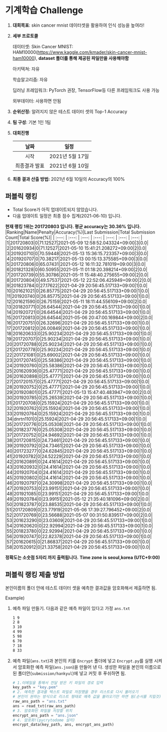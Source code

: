 # **기계학습 Challenge**
1. **대회목표**: skin cancer mnist 데이터셋을 활용하여 인식 성능을 높여라!

2. **세부 프로토콜**

   데이터셋: Skin Cancer MNIST: HAM10000(https://www.kaggle.com/kmader/skin-cancer-mnist-ham10000), 
           **dataset 폴더를 통해 제공된 파일만을 사용해야함**

   아키텍쳐: 자유

   학습알고리즘: 자유

   딥러닝 프레임워크: PyTorch 권장, TensorFlow등 다른 프레임워크도 사용 가능

   외부데이터: 사용하면 안됨

3. **순위산정:** 알려지지 않은 테스트 데이터 셋의 Top-1 Accuracy

4. **팀 구성**: 기본 1인 1팀


5. **대회진행**

   |     날짜      |      일정       |
   | :-----------: | :-------------: |
   |     시작      | 2021년 5월 17일 |
   | 최종결과 발표 | 2021년 6월 10일  |

7. **최종 결과 산출 방법:** 2021년 6월 10일의 Accuracy의 100%


## 퍼블릭 랭킹

  
- Total Score가 아직 업데이트되지 않았습니다. 
 - 다음 업데이트 일정은 최종 점수 집계(2021-06-10) 입니다.
  
**현재 랭킹 1위는 201720803 입니다. 평균 accuracy는 30.36% 입니다.**
|Ranking|Name|Penalty|Accuracy(%)|Last Submission|Total Submission Count|Total Score(%)|
| :---: | :---: | :---: | :---: | :---: | :---: | :---: |
|1|201720803|0|71.12527|2021-05-09 12:58:52.043324+09:00|3|0.0|
|2|201620934|0|71.12527|2021-05-10 15:41:21.208272+09:00|2|0.0|
|3|201920710|0|70.59448|2021-05-13 15:36:15.723357+09:00|3|0.0|
|4|201920707|0|70.38217|2021-05-13 00:15:13.375585+09:00|3|0.0|
|5|201720806|0|65.07431|2021-05-12 16:11:32.781019+09:00|3|0.0|
|6|201821328|0|60.50955|2021-05-11 01:18:20.398214+09:00|2|0.0|
|7|201720739|0|55.30786|2021-05-11 15:48:40.275655+09:00|2|0.0|
|8|201720804|0|49.57537|2021-05-12 22:52:06.425949+09:00|2|0.0|
|9|201823784|0|27.17622|2021-04-29 20:56:45.517133+09:00|1|0.0|
|10|201621021|0|26.85775|2021-04-29 20:56:45.517133+09:00|1|0.0|
|11|201920740|0|26.85775|2021-04-29 20:56:45.517133+09:00|1|0.0|
|12|201621590|0|26.75159|2021-05-11 18:11:44.556109+09:00|2|0.0|
|13|201820771|0|26.64544|2021-04-29 20:56:45.517133+09:00|1|0.0|
|14|201920721|0|26.64544|2021-04-29 20:56:45.517133+09:00|1|0.0|
|15|201720813|0|26.64544|2021-05-06 20:47:00.169844+09:00|2|0.0|
|16|201720751|0|26.32696|2021-04-29 20:56:45.517133+09:00|1|0.0|
|17|201720812|0|26.00849|2021-04-29 20:56:45.517133+09:00|1|0.0|
|18|201620633|0|25.90234|2021-04-29 20:56:45.517133+09:00|1|0.0|
|19|201720707|0|25.90234|2021-04-29 20:56:45.517133+09:00|1|0.0|
|20|201720788|0|25.90234|2021-04-29 20:56:45.517133+09:00|1|0.0|
|21|201720778|0|25.90234|2021-04-29 20:56:45.517133+09:00|1|0.0|
|22|201721081|0|25.69002|2021-04-29 20:56:45.517133+09:00|1|0.0|
|23|201720745|0|25.58386|2021-04-29 20:56:45.517133+09:00|1|0.0|
|24|201920760|0|25.58386|2021-04-29 20:56:45.517133+09:00|1|0.0|
|25|201620936|0|25.47771|2021-04-29 20:56:45.517133+09:00|1|0.0|
|26|201620898|0|25.47771|2021-04-29 20:56:45.517133+09:00|1|0.0|
|27|201720157|0|25.47771|2021-04-29 20:56:45.517133+09:00|1|0.0|
|28|201920752|0|25.47771|2021-04-29 20:56:45.517133+09:00|1|0.0|
|29|201920801|0|25.47771|2021-05-13 15:47:40.483947+09:00|2|0.0|
|30|201920785|0|25.26539|2021-04-29 20:56:45.517133+09:00|1|0.0|
|31|201720708|0|25.15924|2021-04-29 20:56:45.517133+09:00|1|0.0|
|32|201920762|0|25.15924|2021-04-29 20:56:45.517133+09:00|1|0.0|
|33|201920764|0|25.15924|2021-04-29 20:56:45.517133+09:00|1|0.0|
|34|dnrtn1101|0|25.15924|2021-04-29 20:56:45.517133+09:00|1|0.0|
|35|201720776|0|25.05308|2021-04-29 20:56:45.517133+09:00|1|0.0|
|36|201823776|0|25.05308|2021-04-29 20:56:45.517133+09:00|1|0.0|
|37|201720752|0|24.94692|2021-04-29 20:56:45.517133+09:00|1|0.0|
|38|201720815|0|24.73461|2021-04-29 20:56:45.517133+09:00|1|0.0|
|39|201920792|0|24.73461|2021-04-29 20:56:45.517133+09:00|1|0.0|
|40|201723277|0|24.62845|2021-04-29 20:56:45.517133+09:00|1|0.0|
|41|201920782|0|24.52229|2021-04-29 20:56:45.517133+09:00|1|0.0|
|42|201620891|0|24.41614|2021-04-29 20:56:45.517133+09:00|1|0.0|
|43|201620932|0|24.41614|2021-04-29 20:56:45.517133+09:00|1|0.0|
|44|201920704|0|24.41614|2021-04-29 20:56:45.517133+09:00|1|0.0|
|45|201920802|0|24.41614|2021-04-29 20:56:45.517133+09:00|1|0.0|
|46|201920797|0|24.30998|2021-04-29 20:56:45.517133+09:00|1|0.0|
|47|201920753|0|23.99151|2021-04-29 20:56:45.517133+09:00|1|0.0|
|48|201921085|0|23.99151|2021-04-29 20:56:45.517133+09:00|1|0.0|
|49|201920784|0|23.99151|2021-05-12 21:35:40.181096+09:00|2|0.0|
|50|201823787|0|23.88535|2021-04-29 20:56:45.517133+09:00|1|0.0|
|51|201720809|0|23.77919|2021-05-06 17:39:27.796452+09:00|2|0.0|
|52|201720769|0|23.56688|2021-05-07 00:31:50.839517+09:00|2|0.0|
|53|201623290|0|23.03609|2021-04-29 20:56:45.517133+09:00|1|0.0|
|54|201620620|0|22.92994|2021-04-29 20:56:45.517133+09:00|1|0.0|
|55|201823780|0|22.92994|2021-04-29 20:56:45.517133+09:00|1|0.0|
|56|201920747|0|22.82378|2021-04-29 20:56:45.517133+09:00|1|0.0|
|57|201620615|0|21.86837|2021-04-29 20:56:45.517133+09:00|1|0.0|
|58|201520912|0|21.33758|2021-04-29 20:56:45.517133+09:00|1|0.0|


**정확도는 소숫점 5자리 까지 출력됩니다.**
**Time zone is seoul,korea (UTC+9:00)**
## 퍼블릭 랭킹 제출 방법

본인이름의 폴더 안에 테스트 데이터 셋을 예측한 결과값을 암호화해서 제출하면 됨.

Example) 

1. 예측 파일 만들기. 다음과 같은 예측 파일이 있다고 가정 `ans.txt`

   ```tex
   1 9
   2 8
   3 10
   4 99
   5 98
   6 70
   7 18
   8 33
   ```

2. 예측 파일(`ans.txt`)과 본인의 키를 `Encrypt` 폴더에 넣고 `Encrypt.py`를 실행 시켜서 암호화한 예측 파일(`ans.json`)을 만들어 낸 다. 생성한 파일을 본인의 이름으로 된 폴더안(`submission/hankyul`)에 넣고 커밋 후 푸쉬하면 됨.

   ```python
   # 1.이메일을 통해서 전달 받은 키 파일의 경로 입력
   key_path = "key.pem"
   # 2. 예측한 결과를 텍스트 파일로 저장했을 경우 리스트로 다시 불러오기
   # 본인이 원하는 방식으로 리스트 형태로 예측 값을 불러오기만 하면 됨(순서를 지킬것)
   raw_ans_path = "ans.txt"
   ans = read_txt(raw_ans_path)
   # 3. 암호화된 파일을 저장할 위치
   encrypt_ans_path = "ans.json"
   # 4. 암호화!(pycrytodome 설치)
   encrypt_data(key_path, ans, encrypt_ans_path)
   ```





